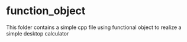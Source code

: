 # function_object
This folder contains a simple cpp file using functional object to realize a simple desktop calculator
